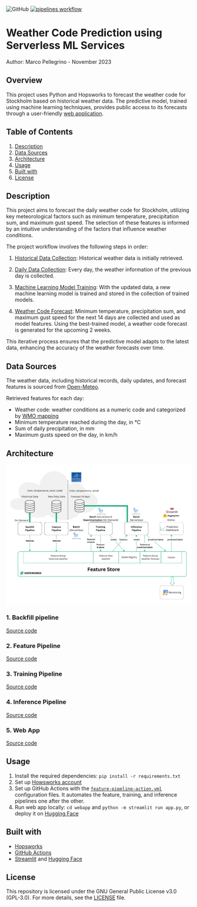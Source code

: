 ![GitHub](https://img.shields.io/badge/license-GPL--3.0-blue) [![pipelines workflow](https://github.com/marcopellegrinoit/predict-weather-code/actions/workflows/pipelines-action.yml/badge.svg)](https://github.com/marcopellegrinoit/predict-weather-code/actions/workflows/pipelines-action.yml)


# Weather Code Prediction using Serverless ML Services

Author: Marco Pellegrino - November 2023

## Overview

This project uses Python and Hopsworks to forecast the weather code for Stockholm based on historical weather data. The predictive model, trained using machine learning techniques, provides public access to its forecasts through a user-friendly [web application](https://huggingface.co/spaces/marcopellegrino/predict-weather-code).

## Table of Contents

1.  [Description](#description)
2.  [Data Sources](#data-sources)
3.  [Architecture](#architecture)
4.  [Usage](#usage)
5.  [Built with](#built-with)
6.  [License](#license)

## Description

This project aims to forecast the daily weather code for Stockholm, utilizing key meteorological factors such as minimum temperature, precipitation sum, and maximum gust speed. The selection of these features is informed by an intuitive understanding of the factors that influence weather conditions.

The project workflow involves the following steps in order:

1. [Historical Data Collection](#1-backfill-pipeline): Historical weather data is initially retrieved.

2. [Daily Data Collection](#2-feature-pipeline): Every day, the weather information of the previous day is collected.

3. [Machine Learning Model Training](#3-training-pipeline): With the updated data, a new machine learning model is trained and stored in the collection of trained models.

4. [Weather Code Forecast](#4-inference-pipeline): Minimum temperature, precipitation sum, and maximum gust speed for the next 14 days are collected and used as model features. Using the best-trained model, a weather code forecast is generated for the upcoming 2 weeks.

This iterative process ensures that the predictive model adapts to the latest data, enhancing the accuracy of the weather forecasts over time.

## Data Sources

The weather data, including historical records, daily updates, and forecast features is sourced from [Open-Meteo](https://open-meteo.com/en/docs).

Retrieved features for each day:

*   Weather code: weather conditions as a numeric code and categorized by [WMO mapping](resources/weather_code_mapping.csv)
*   Minimum temperature reached during the day, in °C
*   Sum of daily precipitation, in mm
*   Maximum gusts speed on the day, in km/h

## Architecture

![Achitecture diagram](diagram.png)

### 1. Backfill pipeline
[Source code](notebooks/1_weather_code_feature_backfill.ipynb)


### 2. Feature Pipeline
[Source code](notebooks/2_weather_code_feature_pipeline.ipynb)

### 3. Training Pipeline
[Source code](notebooks/3_weather_code_training_pipeline.ipynb)

### 4. Inference Pipeline
[Source code](notebooks/4_weather_code_batch_inference.ipynb)

### 5. Web App
[Source code](webapp/app.py)

## Usage

1.  Install the required dependencies: `pip install -r requirements.txt`
2.  Set up [Howsworks account](https://app.hopsworks.ai/)
3.  Set up GitHub Actions with the [`feature-pipeline-action.yml`](.github/workflows/pipelines-action.yml) configuration files. It automates the feature, training, and inference pipelines one after the other.
4.  Run web app locally: `cd webapp` and `python -m streamlit run app.py`, or deploy it on [Hugging Face](https://huggingface.co/)

## Built with

*   [Hopsworks](https://www.hopsworks.ai/)
*   [GitHub Actions](https://github.com/features/actions)
*   [Streamlit](https://streamlit.io/) and [Hugging Face](https://huggingface.co/)

## License

This repository is licensed under the GNU General Public License v3.0 (GPL-3.0). For more details, see the [LICENSE](LICENSE) file.
